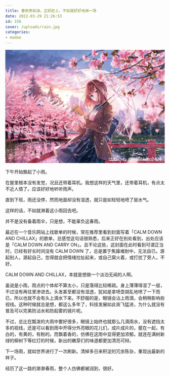 ```yaml
---
title: 春雨贵如油，正好赶上，不如就好好地淋一场
date: 2022-03-29 21:26:53
id: 156
cover: /uploads/rain.jpg
categories:
- madao
---
```


![rain](/uploads/rain.jpg)

下午开始飘起了小雨。

在屋里根本没有发觉，况且还带着耳机。我想这样的天气里，还带着耳机，有点太不近人情了。应该好好地听听雨声。

直到下班，雨还没停，然而地面却没有湿透，就只是如轻轻地喷了层水气。

这样的话，不如就淋着这小雨回去吧。

并不是没有备着雨伞，只是想，不能辜负这春雨。

最近在一个音乐网站上找歌单的时候，常在推荐里看到封面写着「CALM DOWN AND CHILLAX」的歌单，总感觉这句话很熟悉，后来正好在别处看到，出处应该是「CALM DOWN AND CARRY ON」。且不论这些，这封面在此时看到可谓正当时，已经有好长时间没有 CALM DOWN 了，总是置于焦躁难耐中，无法自已。源起别人，源起自己，忽得就会把情绪拉扯起来，或自己窝火着，或打扰了旁人，不好。

CALM DOWN AND CHILLAX，本就是想做一个淡泊无闻的人啊。

虽说是小雨，雨点的个体却不算太小，只是落得比较稀疏。身上薄薄得湿了一层，不过没有再往里渗进去。头发甚至都没有湿透，犹如是拿喷壶胡乱地喷了一下而已，所以也就不会有头上滴水下来。不舒服的是，眼镜会沾上雨滴，会稍稍影响些视线。这种时候就总是想，都这么多年了，科技发展如此突飞猛进，为什么就没有普及可以完美防沾水和防起雾的镜片呢。

不过，总比在瓢泼的大雨中要好很多，眼镜上始终也就那么几滴雨水，没有遮挡太多的视线，还是可以看到雨中开得分外亮眼的花儿们，成片成片的，蹙在一起，有白的，有黄的，有粉的。而飘着香的，仿佛在这雨中显得更加浓郁。就连在满树新绿的柳树下等红灯的时候，新出的嫩芽们的味道都更加清亮可辩。

下一场雨，就如世界进行了一次刷新。清掉多日来积淀的冗余陈杂，重现出最新的样子。

经历了这一路的渺渺春雨，整个人仿佛都被润到，很好。
